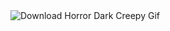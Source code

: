 
   <img src="https://giffiles.alphacoders.com/805/80565.gif" alt="Download Horror Dark Creepy Gif"/>                                               
